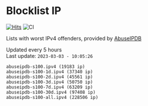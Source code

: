 # Blocklist IP

[![Hits](https://hits.seeyoufarm.com/api/count/incr/badge.svg?url=https%3A%2F%2Fgithub.com%2Fborestad%2Fblocklist-ip%2F&count_bg=%2379C83D&title_bg=%23555555&icon=&icon_color=%23E7E7E7&title=hits&edge_flat=false)](https://hits.seeyoufarm.com)  ![CI](https://img.shields.io/github/workflow/status/borestad/blocklist-ip/CI?style=flat-square)

Lists with worst IPv4 offenders, provided by [AbuseIPDB](https://www.abuseipdb.com/)

<!-- FOOTER-PLACEHOLDER -->
Updated every 5 hours<br>
Last update: `2023-03-03 - 10:05:26`
```
abuseipdb-s100.ipv4 (19183 ip)
abuseipdb-s100-1d.ipv4 (37340 ip)
abuseipdb-s100-2d.ipv4 (45561 ip)
abuseipdb-s100-3d.ipv4 (50750 ip)
abuseipdb-s100-7d.ipv4 (63209 ip)
abuseipdb-s100-30d.ipv4 (97408 ip)
abuseipdb-s100-all.ipv4 (228506 ip)
```
